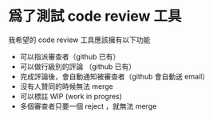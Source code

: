 # 爲了測試 code review 工具

我希望的 code review 工具應該擁有以下功能

- 可以指派審查者（github 已有）
- 可以做行級別的評論 （github 已有）
- 完成評論後，會自動通知被審查者（github 會自動送 email）
- 沒有人贊同的時候無法 merge
- 可以標註 WIP (work in progres)
- 多個審查者只要一個 reject ，就無法 merge
